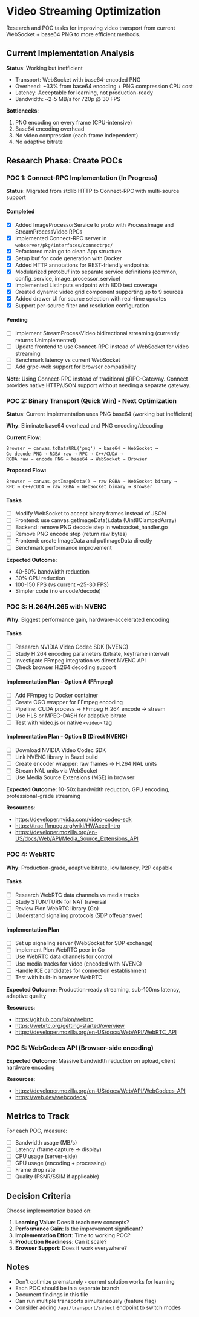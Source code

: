 # Video Streaming Optimization

Research and POC tasks for improving video transport from current WebSocket + base64 PNG to more efficient methods.

## Current Implementation Analysis

**Status**: Working but inefficient
- Transport: WebSocket with base64-encoded PNG
- Overhead: ~33% from base64 encoding + PNG compression CPU cost
- Latency: Acceptable for learning, not production-ready
- Bandwidth: ~2-5 MB/s for 720p @ 30 FPS

**Bottlenecks**:
1. PNG encoding on every frame (CPU-intensive)
2. Base64 encoding overhead
3. No video compression (each frame independent)
4. No adaptive bitrate

## Research Phase: Create POCs

### POC 1: Connect-RPC Implementation (In Progress)

**Status**: Migrated from stdlib HTTP to Connect-RPC with multi-source support

#### Completed
- [x] Added ImageProcessorService to proto with ProcessImage and StreamProcessVideo RPCs
- [x] Implemented Connect-RPC server in `webserver/pkg/interfaces/connectrpc/`
- [x] Refactored main.go to clean App structure
- [x] Setup buf for code generation with Docker
- [x] Added HTTP annotations for REST-friendly endpoints
- [x] Modularized protobuf into separate service definitions (common, config_service, image_processor_service)
- [x] Implemented ListInputs endpoint with BDD test coverage
- [x] Created dynamic video grid component supporting up to 9 sources
- [x] Added drawer UI for source selection with real-time updates
- [x] Support per-source filter and resolution configuration

#### Pending
- [ ] Implement StreamProcessVideo bidirectional streaming (currently returns Unimplemented)
- [ ] Update frontend to use Connect-RPC instead of WebSocket for video streaming
- [ ] Benchmark latency vs current WebSocket
- [ ] Add grpc-web support for browser compatibility

**Note**: Using Connect-RPC instead of traditional gRPC-Gateway. Connect provides native HTTP/JSON support without needing a separate gateway.

### POC 2: Binary Transport (Quick Win) - Next Optimization

**Status**: Current implementation uses PNG base64 (working but inefficient)

**Why**: Eliminate base64 overhead and PNG encoding/decoding

**Current Flow:**
```
Browser → canvas.toDataURL('png') → base64 → WebSocket → 
Go decode PNG → RGBA raw → RPC → C++/CUDA → 
RGBA raw → encode PNG → base64 → WebSocket → Browser
```

**Proposed Flow:**
```
Browser → canvas.getImageData() → raw RGBA → WebSocket binary → 
RPC → C++/CUDA → raw RGBA → WebSocket binary → Browser
```

#### Tasks
- [ ] Modify WebSocket to accept binary frames instead of JSON
- [ ] Frontend: use canvas.getImageData().data (Uint8ClampedArray)
- [ ] Backend: remove PNG decode step in websocket_handler.go
- [ ] Remove PNG encode step (return raw bytes)
- [ ] Frontend: create ImageData and putImageData directly
- [ ] Benchmark performance improvement

**Expected Outcome**: 
- 40-50% bandwidth reduction
- 30% CPU reduction
- 100-150 FPS (vs current ~25-30 FPS)
- Simpler code (no encode/decode)

### POC 3: H.264/H.265 with NVENC

**Why**: Biggest performance gain, hardware-accelerated encoding

#### Tasks
- [ ] Research NVIDIA Video Codec SDK (NVENC)
- [ ] Study H.264 encoding parameters (bitrate, keyframe interval)
- [ ] Investigate FFmpeg integration vs direct NVENC API
- [ ] Check browser H.264 decoding support

#### Implementation Plan - Option A (FFmpeg)
- [ ] Add FFmpeg to Docker container
- [ ] Create CGO wrapper for FFmpeg encoding
- [ ] Pipeline: CUDA process → FFmpeg H.264 encode → stream
- [ ] Use HLS or MPEG-DASH for adaptive bitrate
- [ ] Test with video.js or native `<video>` tag

#### Implementation Plan - Option B (Direct NVENC)
- [ ] Download NVIDIA Video Codec SDK
- [ ] Link NVENC library in Bazel build
- [ ] Create encoder wrapper: raw frames → H.264 NAL units
- [ ] Stream NAL units via WebSocket
- [ ] Use Media Source Extensions (MSE) in browser

**Expected Outcome**: 10-50x bandwidth reduction, GPU encoding, professional-grade streaming

**Resources**:
- https://developer.nvidia.com/video-codec-sdk
- https://trac.ffmpeg.org/wiki/HWAccelIntro
- https://developer.mozilla.org/en-US/docs/Web/API/Media_Source_Extensions_API

### POC 4: WebRTC

**Why**: Production-grade, adaptive bitrate, low latency, P2P capable

#### Tasks
- [ ] Research WebRTC data channels vs media tracks
- [ ] Study STUN/TURN for NAT traversal
- [ ] Review Pion WebRTC library (Go)
- [ ] Understand signaling protocols (SDP offer/answer)

#### Implementation Plan
- [ ] Set up signaling server (WebSocket for SDP exchange)
- [ ] Implement Pion WebRTC peer in Go
- [ ] Use WebRTC data channels for control
- [ ] Use media tracks for video (encoded with NVENC)
- [ ] Handle ICE candidates for connection establishment
- [ ] Test with built-in browser WebRTC

**Expected Outcome**: Production-ready streaming, sub-100ms latency, adaptive quality

**Resources**:
- https://github.com/pion/webrtc
- https://webrtc.org/getting-started/overview
- https://developer.mozilla.org/en-US/docs/Web/API/WebRTC_API

### POC 5: WebCodecs API (Browser-side encoding)


**Expected Outcome**: Massive bandwidth reduction on upload, client hardware encoding

**Resources**:
- https://developer.mozilla.org/en-US/docs/Web/API/WebCodecs_API
- https://web.dev/webcodecs/


## Metrics to Track

For each POC, measure:
- [ ] Bandwidth usage (MB/s)
- [ ] Latency (frame capture → display)
- [ ] CPU usage (server-side)
- [ ] GPU usage (encoding + processing)
- [ ] Frame drop rate
- [ ] Quality (PSNR/SSIM if applicable)

## Decision Criteria

Choose implementation based on:
1. **Learning Value**: Does it teach new concepts?
2. **Performance Gain**: Is the improvement significant?
3. **Implementation Effort**: Time to working POC?
4. **Production Readiness**: Can it scale?
5. **Browser Support**: Does it work everywhere?

## Notes

- Don't optimize prematurely - current solution works for learning
- Each POC should be in a separate branch
- Document findings in this file
- Can run multiple transports simultaneously (feature flag)
- Consider adding `/api/transport/select` endpoint to switch modes

